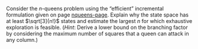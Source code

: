 

Consider the $n$-queens problem using the
“efficient” incremental formulation given on page <a href="#">nqueens-page</a>. Explain why the state
space has at least $\sqrt[3]{n!}$ states and estimate the largest $n$
for which exhaustive exploration is feasible. (*Hint*:
Derive a lower bound on the branching factor by considering the maximum
number of squares that a queen can attack in any column.)
